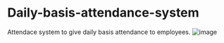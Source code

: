 # Daily-basis-attendance-system
Attendace system to give daily basis attendance to employees.
![image](https://github.com/NihalP01/Daily-basis-attendance-system/assets/55207886/8172c1ba-e947-447a-8d84-cdb2dd1c9286)
